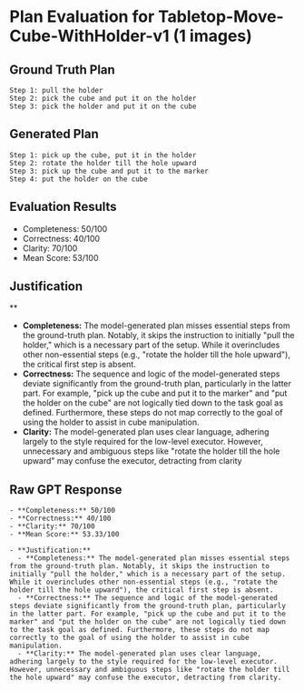 # Plan Evaluation for Tabletop-Move-Cube-WithHolder-v1 (1 images)

## Ground Truth Plan
```
Step 1: pull the holder
Step 2: pick the cube and put it on the holder
Step 3: pick the holder and put it on the cube
```

## Generated Plan
```
Step 1: pick up the cube, put it in the holder
Step 2: rotate the holder till the hole upward
Step 3: pick up the cube and put it to the marker
Step 4: put the holder on the cube
```

## Evaluation Results
- Completeness: 50/100
- Correctness: 40/100
- Clarity: 70/100
- Mean Score: 53/100

## Justification
**  
  - **Completeness:** The model-generated plan misses essential steps from the ground-truth plan. Notably, it skips the instruction to initially "pull the holder," which is a necessary part of the setup. While it overincludes other non-essential steps (e.g., "rotate the holder till the hole upward"), the critical first step is absent.  
  - **Correctness:** The sequence and logic of the model-generated steps deviate significantly from the ground-truth plan, particularly in the latter part. For example, "pick up the cube and put it to the marker" and "put the holder on the cube" are not logically tied down to the task goal as defined. Furthermore, these steps do not map correctly to the goal of using the holder to assist in cube manipulation.  
  - **Clarity:** The model-generated plan uses clear language, adhering largely to the style required for the low-level executor. However, unnecessary and ambiguous steps like "rotate the holder till the hole upward" may confuse the executor, detracting from clarity

## Raw GPT Response
```
- **Completeness:** 50/100  
- **Correctness:** 40/100  
- **Clarity:** 70/100  
- **Mean Score:** 53.33/100  

- **Justification:**  
  - **Completeness:** The model-generated plan misses essential steps from the ground-truth plan. Notably, it skips the instruction to initially "pull the holder," which is a necessary part of the setup. While it overincludes other non-essential steps (e.g., "rotate the holder till the hole upward"), the critical first step is absent.  
  - **Correctness:** The sequence and logic of the model-generated steps deviate significantly from the ground-truth plan, particularly in the latter part. For example, "pick up the cube and put it to the marker" and "put the holder on the cube" are not logically tied down to the task goal as defined. Furthermore, these steps do not map correctly to the goal of using the holder to assist in cube manipulation.  
  - **Clarity:** The model-generated plan uses clear language, adhering largely to the style required for the low-level executor. However, unnecessary and ambiguous steps like "rotate the holder till the hole upward" may confuse the executor, detracting from clarity.


```
